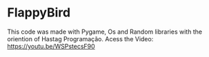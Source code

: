 # FlappyBird
This code was made with Pygame, Os and Random libraries with the oriention of Hastag Programação.
Acess the Video: https://youtu.be/WSPstecsF90
